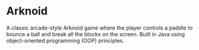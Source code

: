 # Arknoid
A classic arcade-style Arknoid game where the player controls a paddle to bounce a ball and break all the blocks on the screen. Built in Java using object-oriented programming (OOP) principles.
